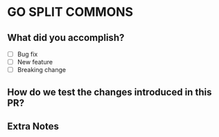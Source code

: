 # GO SPLIT COMMONS

## What did you accomplish?
<!-- A brief explanation synthesizing the feature, bug or fix. -->
- [ ] Bug fix
- [ ] New feature
- [ ] Breaking change

## How do we test the changes introduced in this PR?

## Extra Notes
